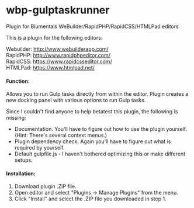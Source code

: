 # wbp-gulptaskrunner

Plugin for Blumentals WeBuilder/RapidPHP/RapidCSS/HTMLPad editors

This is a plugin for the following editors:

Webuilder: http://www.webuilderapp.com/<br/>
RapidPHP: http://www.rapidphpeditor.com/<br/>
RapidCSS: https://www.rapidcsseditor.com/<br/>
HTMLPad: https://www.htmlpad.net/


#### Function:
Allows you to run Gulp tasks directly from within the editor.
Plugin creates a new docking panel with various options to run Gulp tasks.


Since I couldn't find anyone to help betatest this plugin, the following is missing:

- Documentation. You'll have to figure out how to use the plugin yourself. (Hint: There's several context menus.)
- Plugin dependency check. Again you'll have to figure out what is required by yourself.
- Default gulpfile.js - I haven't bothered optimizing this or make different setups.


#### Installation:
1) Download plugin .ZIP file.
2) Open editor and select "Plugins -> Manage Plugins" from the menu.
3) Click "Install" and select the .ZIP file you downloaded in step 1.
